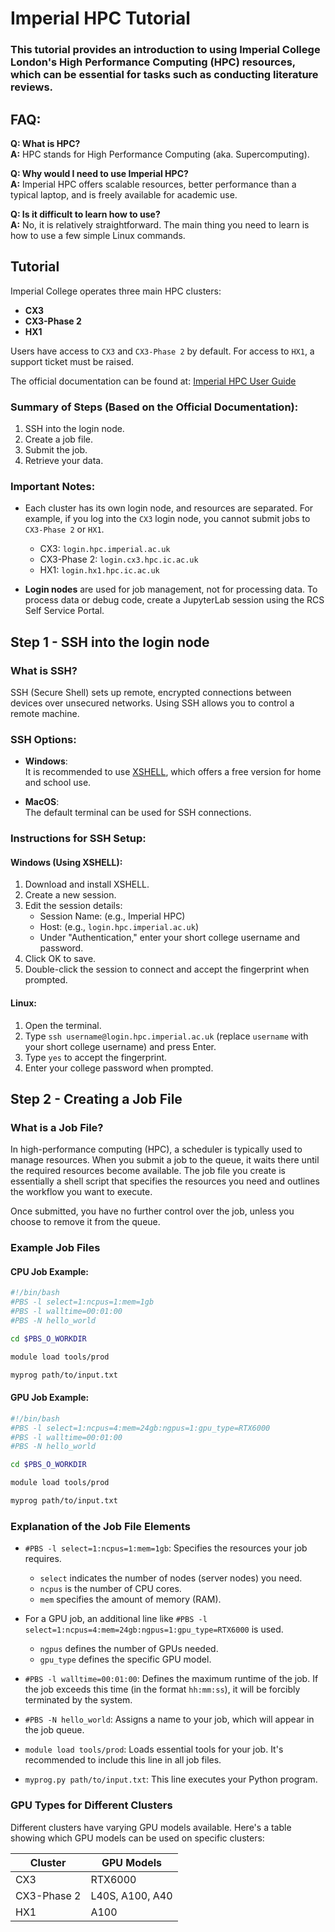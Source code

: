 # Imperial HPC Tutorial

### This tutorial provides an introduction to using Imperial College London's High Performance Computing (HPC) resources, which can be essential for tasks such as conducting literature reviews.

## FAQ:
**Q: What is HPC?**  
**A:** HPC stands for High Performance Computing (aka. Supercomputing).

**Q: Why would I need to use Imperial HPC?**  
**A:** Imperial HPC offers scalable resources, better performance than a typical laptop, and is freely available for academic use.

**Q: Is it difficult to learn how to use?**  
**A:** No, it is relatively straightforward. The main thing you need to learn is how to use a few simple Linux commands.

## Tutorial
Imperial College operates three main HPC clusters:
- **CX3**
- **CX3-Phase 2**
- **HX1**

Users have access to `CX3` and `CX3-Phase 2` by default. For access to `HX1`, a support ticket must be raised.

The official documentation can be found at: [Imperial HPC User Guide](https://icl-rcs-user-guide.readthedocs.io/en/latest/)

### Summary of Steps (Based on the Official Documentation):
1. SSH into the login node.
2. Create a job file.
3. Submit the job.
4. Retrieve your data.

### Important Notes:
- Each cluster has its own login node, and resources are separated. For example, if you log into the `CX3` login node, you cannot submit jobs to `CX3-Phase 2` or `HX1`.
  - CX3: `login.hpc.imperial.ac.uk`
  - CX3-Phase 2: `login.cx3.hpc.ic.ac.uk`
  - HX1: `login.hx1.hpc.ic.ac.uk`
  
- **Login nodes** are used for job management, not for processing data. To process data or debug code, create a JupyterLab session using the RCS Self Service Portal.

## Step 1 - SSH into the login node
### What is SSH?
SSH (Secure Shell) sets up remote, encrypted connections between devices over unsecured networks. Using SSH allows you to control a remote machine.

### SSH Options:
- **Windows**:  
  It is recommended to use [XSHELL](https://www.xshell.com/en/free-for-home-school/), which offers a free version for home and school use.

- **MacOS**:  
  The default terminal can be used for SSH connections.

### Instructions for SSH Setup:

#### Windows (Using XSHELL):
1. Download and install XSHELL.
2. Create a new session.
3. Edit the session details:
   - Session Name: (e.g., Imperial HPC)
   - Host: (e.g., `login.hpc.imperial.ac.uk`)
   - Under "Authentication," enter your short college username and password.
4. Click OK to save.
5. Double-click the session to connect and accept the fingerprint when prompted.

#### Linux:
1. Open the terminal.
2. Type `ssh username@login.hpc.imperial.ac.uk` (replace `username` with your short college username) and press Enter.
3. Type `yes` to accept the fingerprint.
4. Enter your college password when prompted.

## Step 2 - Creating a Job File

### What is a Job File?

In high-performance computing (HPC), a scheduler is typically used to manage resources. When you submit a job to the queue, it waits there until the required resources become available. The job file you create is essentially a shell script that specifies the resources you need and outlines the workflow you want to execute.

Once submitted, you have no further control over the job, unless you choose to remove it from the queue.

### Example Job Files

#### CPU Job Example:
```bash
#!/bin/bash
#PBS -l select=1:ncpus=1:mem=1gb
#PBS -l walltime=00:01:00
#PBS -N hello_world

cd $PBS_O_WORKDIR

module load tools/prod

myprog path/to/input.txt
```

#### GPU Job Example:
```bash
#!/bin/bash
#PBS -l select=1:ncpus=4:mem=24gb:ngpus=1:gpu_type=RTX6000
#PBS -l walltime=00:01:00
#PBS -N hello_world

cd $PBS_O_WORKDIR

module load tools/prod

myprog path/to/input.txt
```

### Explanation of the Job File Elements

- `#PBS -l select=1:ncpus=1:mem=1gb`: Specifies the resources your job requires. 
  - `select` indicates the number of nodes (server nodes) you need.
  - `ncpus` is the number of CPU cores.
  - `mem` specifies the amount of memory (RAM).

- For a GPU job, an additional line like `#PBS -l select=1:ncpus=4:mem=24gb:ngpus=1:gpu_type=RTX6000` is used. 
  - `ngpus` defines the number of GPUs needed.
  - `gpu_type` defines the specific GPU model.

- `#PBS -l walltime=00:01:00`: Defines the maximum runtime of the job. If the job exceeds this time (in the format `hh:mm:ss`), it will be forcibly terminated by the system.

- `#PBS -N hello_world`: Assigns a name to your job, which will appear in the job queue.

- `module load tools/prod`: Loads essential tools for your job. It's recommended to include this line in all job files.

- `myprog.py path/to/input.txt`: This line executes your Python program.

### GPU Types for Different Clusters

Different clusters have varying GPU models available. Here's a table showing which GPU models can be used on specific clusters:

| Cluster      | GPU Models          |
|--------------|---------------------|
| CX3          | RTX6000             |
| CX3-Phase 2  | L40S, A100, A40     |
| HX1          | A100                |


